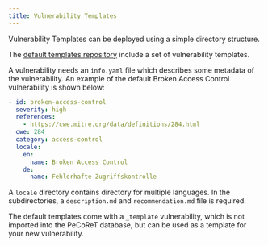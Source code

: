 ```yaml
---
title: Vulnerability Templates
---
```


Vulnerability Templates can be deployed using a simple directory structure.

The [default templates repository](https://github.com/PeCoReT/default_templates) include a set of vulnerability templates.

A vulnerability needs an `info.yaml` file which describes some metadata of the vulnerability.
An example of the default Broken Access Control vulnerability is shown below:

```yaml
- id: broken-access-control
  severity: high
  references:
    - https://cwe.mitre.org/data/definitions/284.html
  cwe: 284
  category: access-control
  locale:
    en:
      name: Broken Access Control
    de:
      name: Fehlerhafte Zugriffskontrolle
```

A `locale` directory contains directory for multiple languages.
In the subdirectories, a `description.md` and `recommendation.md` file is required.

The default templates come with a `_template` vulnerability, which is not imported into the PeCoReT database, but can be used as a template for your new vulnerability.
